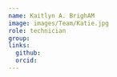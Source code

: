 ```yaml
---
name: Kaitlyn A. BrighAM
image: images/Team/Katie.jpg
role: technician
group: 
links:
  github:
  orcid: 
---
```



